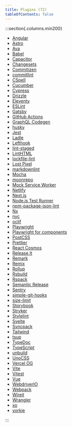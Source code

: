 ```yaml
---
title: Plugins (72)
tableOfContents: false
---
```


:::section{.columns.min200}

- [Angular][1]
- [Astro][2]
- [Ava][3]
- [Babel][4]
- [Capacitor][5]
- [Changesets][6]
- [Commitizen][7]
- [commitlint][8]
- [CSpell][9]
- [Cucumber][10]
- [Cypress][11]
- [Drizzle][12]
- [Eleventy][13]
- [ESLint][14]
- [Gatsby][15]
- [GitHub Actions][16]
- [GraphQL Codegen][17]
- [husky][18]
- [Jest][19]
- [Ladle][20]
- [Lefthook][21]
- [lint-staged][22]
- [LintHTML][23]
- [lockfile-lint][24]
- [Lost Pixel][25]
- [markdownlint][26]
- [Mocha][27]
- [moonrepo][28]
- [Mock Service Worker][29]
- [Netlify][30]
- [Next.js][31]
- [Node.js Test Runner][32]
- [npm-package-json-lint][33]
- [Nx][34]
- [nyc][35]
- [oclif][36]
- [Playwright][37]
- [Playwright for components][38]
- [PostCSS][39]
- [Prettier][40]
- [React Cosmos][41]
- [Release It][42]
- [Remark][43]
- [Remix][44]
- [Rollup][45]
- [Rsbuild][46]
- [Rspack][47]
- [Semantic Release][48]
- [Sentry][49]
- [simple-git-hooks][50]
- [size-limit][51]
- [Storybook][52]
- [Stryker][53]
- [Stylelint][54]
- [Svelte][55]
- [Syncpack][56]
- [Tailwind][57]
- [tsup][58]
- [TypeDoc][59]
- [TypeScript][60]
- [unbuild][61]
- [UnoCSS][62]
- [Vercel OG][63]
- [Vite][64]
- [Vitest][65]
- [Vue][66]
- [WebdriverIO][67]
- [Webpack][68]
- [Wireit][69]
- [Wrangler][70]
- [xo][71]
- [yorkie][72]

:::

[1]: /reference/plugins/angular 'Angular'
[2]: /reference/plugins/astro 'Astro'
[3]: /reference/plugins/ava 'Ava'
[4]: /reference/plugins/babel 'Babel'
[5]: /reference/plugins/capacitor 'Capacitor'
[6]: /reference/plugins/changesets 'Changesets'
[7]: /reference/plugins/commitizen 'Commitizen'
[8]: /reference/plugins/commitlint 'commitlint'
[9]: /reference/plugins/cspell 'CSpell'
[10]: /reference/plugins/cucumber 'Cucumber'
[11]: /reference/plugins/cypress 'Cypress'
[12]: /reference/plugins/drizzle 'Drizzle'
[13]: /reference/plugins/eleventy 'Eleventy'
[14]: /reference/plugins/eslint 'ESLint'
[15]: /reference/plugins/gatsby 'Gatsby'
[16]: /reference/plugins/github-actions 'GitHub Actions'
[17]: /reference/plugins/graphql-codegen 'GraphQL Codegen'
[18]: /reference/plugins/husky 'husky'
[19]: /reference/plugins/jest 'Jest'
[20]: /reference/plugins/ladle 'Ladle'
[21]: /reference/plugins/lefthook 'Lefthook'
[22]: /reference/plugins/lint-staged 'lint-staged'
[23]: /reference/plugins/linthtml 'LintHTML'
[24]: /reference/plugins/lockfile-lint 'lockfile-lint'
[25]: /reference/plugins/lost-pixel 'Lost Pixel'
[26]: /reference/plugins/markdownlint 'markdownlint'
[27]: /reference/plugins/mocha 'Mocha'
[28]: /reference/plugins/moonrepo 'moonrepo'
[29]: /reference/plugins/msw 'Mock Service Worker'
[30]: /reference/plugins/netlify 'Netlify'
[31]: /reference/plugins/next 'Next.js'
[32]: /reference/plugins/node-test-runner 'Node.js Test Runner'
[33]: /reference/plugins/npm-package-json-lint 'npm-package-json-lint'
[34]: /reference/plugins/nx 'Nx'
[35]: /reference/plugins/nyc 'nyc'
[36]: /reference/plugins/oclif 'oclif'
[37]: /reference/plugins/playwright 'Playwright'
[38]: /reference/plugins/playwright-ct 'Playwright for components'
[39]: /reference/plugins/postcss 'PostCSS'
[40]: /reference/plugins/prettier 'Prettier'
[41]: /reference/plugins/react-cosmos 'React Cosmos'
[42]: /reference/plugins/release-it 'Release It'
[43]: /reference/plugins/remark 'Remark'
[44]: /reference/plugins/remix 'Remix'
[45]: /reference/plugins/rollup 'Rollup'
[46]: /reference/plugins/rsbuild 'Rsbuild'
[47]: /reference/plugins/rspack 'Rspack'
[48]: /reference/plugins/semantic-release 'Semantic Release'
[49]: /reference/plugins/sentry 'Sentry'
[50]: /reference/plugins/simple-git-hooks 'simple-git-hooks'
[51]: /reference/plugins/size-limit 'size-limit'
[52]: /reference/plugins/storybook 'Storybook'
[53]: /reference/plugins/stryker 'Stryker'
[54]: /reference/plugins/stylelint 'Stylelint'
[55]: /reference/plugins/svelte 'Svelte'
[56]: /reference/plugins/syncpack 'Syncpack'
[57]: /reference/plugins/tailwind 'Tailwind'
[58]: /reference/plugins/tsup 'tsup'
[59]: /reference/plugins/typedoc 'TypeDoc'
[60]: /reference/plugins/typescript 'TypeScript'
[61]: /reference/plugins/unbuild 'unbuild'
[62]: /reference/plugins/unocss 'UnoCSS'
[63]: /reference/plugins/vercel-og 'Vercel OG'
[64]: /reference/plugins/vite 'Vite'
[65]: /reference/plugins/vitest 'Vitest'
[66]: /reference/plugins/vue 'Vue'
[67]: /reference/plugins/webdriver-io 'WebdriverIO'
[68]: /reference/plugins/webpack 'Webpack'
[69]: /reference/plugins/wireit 'Wireit'
[70]: /reference/plugins/wrangler 'Wrangler'
[71]: /reference/plugins/xo 'xo'
[72]: /reference/plugins/yorkie 'yorkie'
